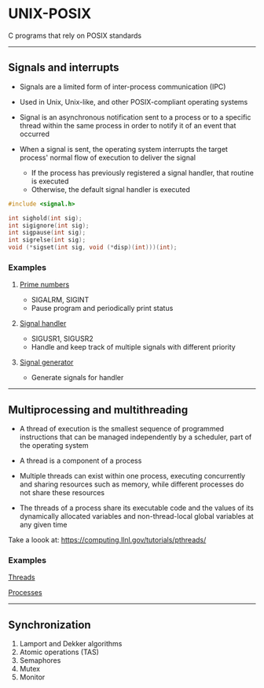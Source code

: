 # UNIX-POSIX
C programs that rely on POSIX standards

- - - - 

## Signals and interrupts

* Signals are a limited form of inter-process communication (IPC)

* Used in Unix, Unix-like, and other POSIX-compliant operating systems

* Signal is an asynchronous notification sent to a process or to a specific thread within the same process in order to notify it of an event that occurred

* When a signal is sent, the operating system interrupts the target process' normal flow of execution to deliver the signal
    * If the process has previously registered a signal handler, that routine is executed
    * Otherwise, the default signal handler is executed

```c
#include <signal.h>

int sighold(int sig);
int sigignore(int sig);
int sigpause(int sig);
int sigrelse(int sig);
void (*sigset(int sig, void (*disp)(int)))(int);
```

### Examples

1. [Prime numbers](interrupts/primes.c)
    * SIGALRM, SIGINT
    * Pause program and periodically print status

2. [Signal handler](interrupts/handler.c)
    * SIGUSR1, SIGUSR2
    * Handle and keep track of multiple signals with different priority

3. [Signal generator](interrupts/generator.c)
    * Generate signals for handler

- - - - 

## Multiprocessing and multithreading

 * A thread of execution is the smallest sequence of programmed instructions that can be managed independently by a scheduler, part of the operating system
 
 * A thread is a component of a process
 
 * Multiple threads can exist within one process, executing concurrently and sharing resources such as memory, while different processes do not share these resources
 
 * The threads of a process share its executable code and the values of its dynamically allocated variables and non-thread-local global variables at any given time

Take a loook at:
https://computing.llnl.gov/tutorials/pthreads/

### Examples

[Threads](multithreading/thread.c)

[Processes](multiprocessing/proc.c)

- - - -

## Synchronization

1. Lamport and Dekker algorithms
2. Atomic operations (TAS)
3. Semaphores
4. Mutex
5. Monitor
